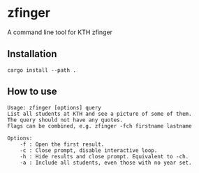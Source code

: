 # zfinger
A command line tool for KTH zfinger

## Installation
```
cargo install --path .
```

## How to use
```
Usage: zfinger [options] query
List all students at KTH and see a picture of some of them.
The query should not have any quotes.
Flags can be combined, e.g. zfinger -fch firstname lastname

Options:
    -f : Open the first result.
    -c : Close prompt, disable interactive loop.
    -h : Hide results and close prompt. Equivalent to -ch.
    -a : Include all students, even those with no year set.
```